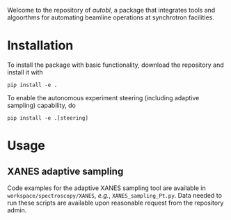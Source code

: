 Welcome to the repository of *autobl*, a package that integrates tools and algoorthms for automating beamline operations at synchrotron facilities. 

# Installation

To install the package with basic functionality, download the repository and install it with
```
pip install -e .
```

To enable the autonomous experiment steering (including adaptive sampling) capability, do
```
pip install -e .[steering]
```

# Usage

## XANES adaptive sampling
Code examples for the adaptive XANES sampling tool are available in `workspace/spectroscopy/XANES`, *e.g.*, `XANES_sampling_Pt.py`. Data needed to run these scripts are available upon reasonable request from the repository admin.
